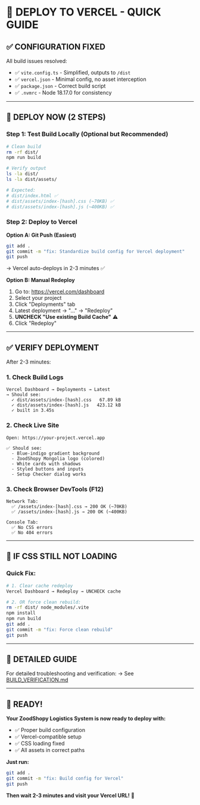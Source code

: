 # 🚀 DEPLOY TO VERCEL - QUICK GUIDE

## ✅ CONFIGURATION FIXED

All build issues resolved:
- ✅ `vite.config.ts` - Simplified, outputs to `/dist`
- ✅ `vercel.json` - Minimal config, no asset interception
- ✅ `package.json` - Correct build script
- ✅ `.nvmrc` - Node 18.17.0 for consistency

---

## 🎯 DEPLOY NOW (2 STEPS)

### Step 1: Test Build Locally (Optional but Recommended)

```bash
# Clean build
rm -rf dist/
npm run build

# Verify output
ls -la dist/
ls -la dist/assets/

# Expected:
# dist/index.html ✅
# dist/assets/index-[hash].css (~70KB) ✅
# dist/assets/index-[hash].js (~400KB) ✅
```

### Step 2: Deploy to Vercel

**Option A: Git Push (Easiest)**
```bash
git add .
git commit -m "fix: Standardize build config for Vercel deployment"
git push
```
→ Vercel auto-deploys in 2-3 minutes ✅

**Option B: Manual Redeploy**
1. Go to: https://vercel.com/dashboard
2. Select your project
3. Click "Deployments" tab
4. Latest deployment → "..." → "Redeploy"
5. **UNCHECK "Use existing Build Cache"** ⚠️
6. Click "Redeploy"

---

## ✅ VERIFY DEPLOYMENT

After 2-3 minutes:

### 1. Check Build Logs
```
Vercel Dashboard → Deployments → Latest
→ Should see:
  ✓ dist/assets/index-[hash].css   67.89 kB
  ✓ dist/assets/index-[hash].js   423.12 kB
  ✓ built in 3.45s
```

### 2. Check Live Site
```
Open: https://your-project.vercel.app

✅ Should see:
  - Blue-indigo gradient background
  - ZoodShopy Mongolia logo (colored)
  - White cards with shadows
  - Styled buttons and inputs
  - Setup Checker dialog works
```

### 3. Check Browser DevTools (F12)
```
Network Tab:
  ✅ /assets/index-[hash].css → 200 OK (~70KB)
  ✅ /assets/index-[hash].js → 200 OK (~400KB)

Console Tab:
  ✅ No CSS errors
  ✅ No 404 errors
```

---

## 🐛 IF CSS STILL NOT LOADING

### Quick Fix:
```bash
# 1. Clear cache redeploy
Vercel Dashboard → Redeploy → UNCHECK cache

# 2. OR force clean rebuild:
rm -rf dist/ node_modules/.vite
npm install
npm run build
git add .
git commit -m "fix: Force clean rebuild"
git push
```

---

## 📖 DETAILED GUIDE

For detailed troubleshooting and verification:
→ See [BUILD_VERIFICATION.md](./BUILD_VERIFICATION.md)

---

## 🎉 READY!

**Your ZoodShopy Logistics System is now ready to deploy with:**
- ✅ Proper build configuration
- ✅ Vercel-compatible setup
- ✅ CSS loading fixed
- ✅ All assets in correct paths

**Just run:**
```bash
git add .
git commit -m "fix: Build config for Vercel"
git push
```

**Then wait 2-3 minutes and visit your Vercel URL!** 🚀

